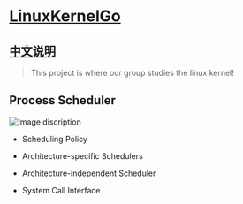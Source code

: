 # [LinuxKernelGo](https://github.com/RocketKernel/LinuxKernelGo)

## [中文说明](https://github.com/RocketKernel/LinuxKernelGo/blob/master/README-zh.md)

> This project is where our group studies the linux kernel!

## Process Scheduler

![Image discription](https://github.com/RocketKernel/LinuxKernelGo/blob/master/pic/ps.gif)

- Scheduling Policy

- Architecture-specific Schedulers

- Architecture-independent Scheduler

- System Call Interface
